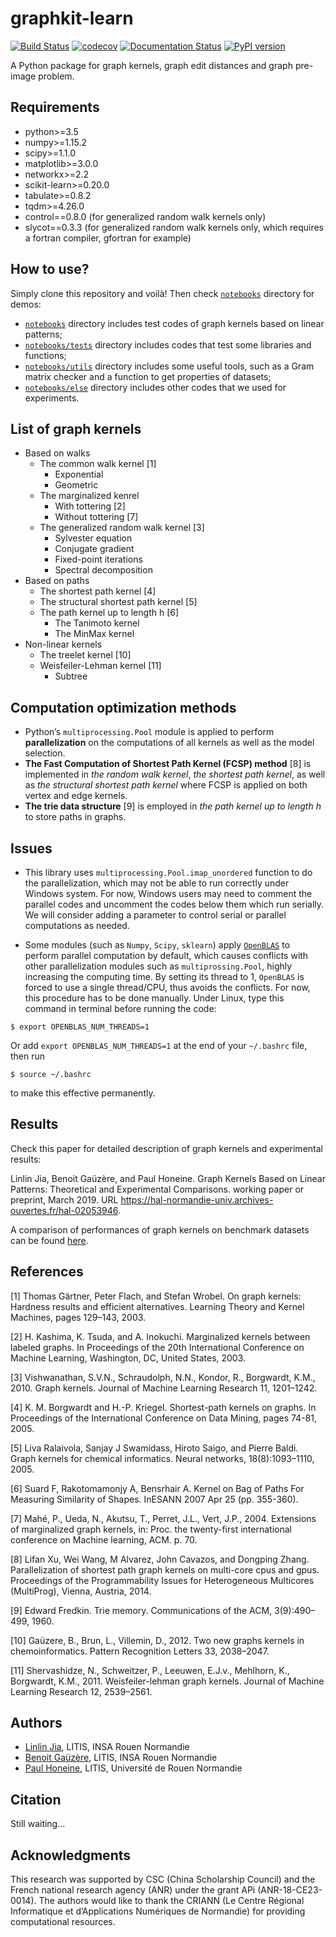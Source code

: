 # graphkit-learn
[![Build Status](https://travis-ci.org/jajupmochi/graphkit-learn.svg?branch=master)](https://travis-ci.org/jajupmochi/graphkit-learn)
[![codecov](https://codecov.io/gh/jajupmochi/graphkit-learn/branch/master/graph/badge.svg)](https://codecov.io/gh/jajupmochi/graphkit-learn)
[![Documentation Status](https://readthedocs.org/projects/graphkit-learn/badge/?version=master)](https://graphkit-learn.readthedocs.io/en/master/?badge=master)
[![PyPI version](https://badge.fury.io/py/graphkit-learn.svg)](https://badge.fury.io/py/graphkit-learn)

A Python package for graph kernels, graph edit distances and graph pre-image problem.

## Requirements

* python>=3.5
* numpy>=1.15.2
* scipy>=1.1.0
* matplotlib>=3.0.0
* networkx>=2.2
* scikit-learn>=0.20.0
* tabulate>=0.8.2
* tqdm>=4.26.0
* control==0.8.0 (for generalized random walk kernels only)
* slycot==0.3.3 (for generalized random walk kernels only, which requires a fortran compiler, gfortran for example)

## How to use?

Simply clone this repository and voilà! Then check [`notebooks`](https://github.com/jajupmochi/graphkit-learn/tree/master/notebooks) directory for demos:
* [`notebooks`](https://github.com/jajupmochi/graphkit-learn/tree/master/notebooks) directory includes test codes of graph kernels based on linear patterns;
* [`notebooks/tests`](https://github.com/jajupmochi/graphkit-learn/tree/master/notebooks/tests) directory includes codes that test some libraries and functions;
* [`notebooks/utils`](https://github.com/jajupmochi/graphkit-learn/tree/master/notebooks/utils) directory includes some useful tools, such as a Gram matrix checker and a function to get properties of datasets;
* [`notebooks/else`](https://github.com/jajupmochi/graphkit-learn/tree/master/notebooks/else) directory includes other codes that we used for experiments.

## List of graph kernels

* Based on walks
  * The common walk kernel [1]
    * Exponential
    * Geometric
  * The marginalized kenrel
    * With tottering [2]
    * Without tottering [7]
  * The generalized random walk kernel [3]
    * Sylvester equation
    * Conjugate gradient
    * Fixed-point iterations
    * Spectral decomposition
* Based on paths
  * The shortest path kernel [4]
  * The structural shortest path kernel [5]
  * The path kernel up to length h [6]
    * The Tanimoto kernel
    * The MinMax kernel
* Non-linear kernels
  * The treelet kernel [10]
  * Weisfeiler-Lehman kernel [11]
    * Subtree

## Computation optimization methods

* Python’s `multiprocessing.Pool` module is applied to perform **parallelization** on the computations of all kernels as well as the model selection.
* **The Fast Computation of Shortest Path Kernel (FCSP) method** [8] is implemented in *the random walk kernel*, *the shortest path kernel*, as well as *the structural shortest path kernel* where FCSP is applied on both vertex and edge kernels.
* **The trie data structure** [9] is employed in *the path kernel up to length h* to store paths in graphs.

## Issues

* This library uses `multiprocessing.Pool.imap_unordered` function to do the parallelization, which may not be able to run correctly under Windows system. For now, Windows users may need to comment the parallel codes and uncomment the codes below them which run serially. We will consider adding a parameter to control serial or parallel computations as needed.

* Some modules (such as `Numpy`, `Scipy`, `sklearn`) apply [`OpenBLAS`](https://www.openblas.net/) to perform parallel computation by default, which causes conflicts with other parallelization modules such as `multiprossing.Pool`, highly increasing the computing time. By setting its thread to 1, `OpenBLAS` is forced to use a single thread/CPU, thus avoids the conflicts. For now, this procedure has to be done manually. Under Linux, type this command in terminal before running the code:
```
$ export OPENBLAS_NUM_THREADS=1
```
Or add `export OPENBLAS_NUM_THREADS=1` at the end of your `~/.bashrc` file, then run
```
$ source ~/.bashrc
```
to make this effective permanently.

## Results

Check this paper for detailed description of graph kernels and experimental results:

Linlin Jia, Benoit Gaüzère, and Paul Honeine. Graph Kernels Based on Linear Patterns: Theoretical and Experimental Comparisons. working paper or preprint, March 2019. URL https://hal-normandie-univ.archives-ouvertes.fr/hal-02053946.

A comparison of performances of graph kernels on benchmark datasets can be found [here](https://graphkit-learn.readthedocs.io/en/master/experiments.html).

## References
[1] Thomas Gärtner, Peter Flach, and Stefan Wrobel. On graph kernels: Hardness results and efficient alternatives. Learning Theory and Kernel Machines, pages 129–143, 2003.

[2] H. Kashima, K. Tsuda, and A. Inokuchi. Marginalized kernels between labeled graphs. In Proceedings of the 20th International Conference on Machine Learning, Washington, DC, United States, 2003.

[3] Vishwanathan, S.V.N., Schraudolph, N.N., Kondor, R., Borgwardt, K.M., 2010. Graph kernels. Journal of Machine Learning Research 11, 1201–1242.

[4] K. M. Borgwardt and H.-P. Kriegel. Shortest-path kernels on graphs. In Proceedings of the International Conference on Data Mining, pages 74-81, 2005.

[5] Liva Ralaivola, Sanjay J Swamidass, Hiroto Saigo, and Pierre Baldi. Graph kernels for chemical informatics. Neural networks, 18(8):1093–1110, 2005.

[6] Suard F, Rakotomamonjy A, Bensrhair A. Kernel on Bag of Paths For Measuring Similarity of Shapes. InESANN 2007 Apr 25 (pp. 355-360).

[7] Mahé, P., Ueda, N., Akutsu, T., Perret, J.L., Vert, J.P., 2004. Extensions of marginalized graph kernels, in: Proc. the twenty-first international conference on Machine learning, ACM. p. 70.

[8] Lifan Xu, Wei Wang, M Alvarez, John Cavazos, and Dongping Zhang. Parallelization of shortest path graph kernels on multi-core cpus and gpus. Proceedings of the Programmability Issues for Heterogeneous Multicores (MultiProg), Vienna, Austria, 2014.

[9] Edward Fredkin. Trie memory. Communications of the ACM, 3(9):490–499, 1960.

[10] Gaüzere, B., Brun, L., Villemin, D., 2012. Two new graphs kernels in chemoinformatics. Pattern Recognition Letters 33, 2038–2047.

[11] Shervashidze, N., Schweitzer, P., Leeuwen, E.J.v., Mehlhorn, K., Borgwardt, K.M., 2011. Weisfeiler-lehman graph kernels. Journal of Machine Learning Research 12, 2539–2561.

## Authors

* [Linlin Jia](https://jajupmochi.github.io/), LITIS, INSA Rouen Normandie
* [Benoit Gaüzère](http://pagesperso.litislab.fr/~bgauzere/#contact_en), LITIS, INSA Rouen Normandie
* [Paul Honeine](http://honeine.fr/paul/Welcome.html), LITIS, Université de Rouen Normandie

## Citation

Still waiting...

## Acknowledgments

This research was supported by CSC (China Scholarship Council) and the French national research agency (ANR) under the grant APi (ANR-18-CE23-0014). The authors would like to thank the CRIANN (Le Centre Régional Informatique et d’Applications Numériques de Normandie) for providing computational resources.
